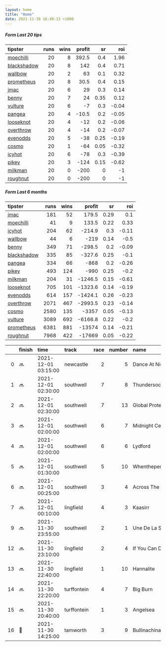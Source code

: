 ```yaml
---   
layout: home  
title: "Home"   
date: 2021-11-30 16:49:13 +1000  
---   
```



##### Form Last 20 tips   

| tipster                                                         |   runs |   wins |   profit |   sr |   roi |
|:----------------------------------------------------------------|-------:|-------:|---------:|-----:|------:|
| [moechilli](https://mrwayneo.github.io/tips/moechilli.html)     |     20 |      8 |    392.5 | 0.4  |  1.96 |
| [blackshadow](https://mrwayneo.github.io/tips/blackshadow.html) |     20 |      8 |    142   | 0.4  |  0.71 |
| [wallbow](https://mrwayneo.github.io/tips/wallbow.html)         |     20 |      2 |     63   | 0.1  |  0.32 |
| [prometheus](https://mrwayneo.github.io/tips/prometheus.html)   |     20 |      8 |     30.5 | 0.4  |  0.15 |
| [jmac](https://mrwayneo.github.io/tips/jmac.html)               |     20 |      6 |     29   | 0.3  |  0.14 |
| [benny](https://mrwayneo.github.io/tips/benny.html)             |     20 |      7 |     24   | 0.35 |  0.12 |
| [vulture](https://mrwayneo.github.io/tips/vulture.html)         |     20 |      6 |     -7   | 0.3  | -0.04 |
| [pangea](https://mrwayneo.github.io/tips/pangea.html)           |     20 |      4 |    -10.5 | 0.2  | -0.05 |
| [looseknot](https://mrwayneo.github.io/tips/looseknot.html)     |     20 |      4 |    -12   | 0.2  | -0.06 |
| [overthrow](https://mrwayneo.github.io/tips/overthrow.html)     |     20 |      4 |    -14   | 0.2  | -0.07 |
| [evenodds](https://mrwayneo.github.io/tips/evenodds.html)       |     20 |      5 |    -38   | 0.25 | -0.19 |
| [cosmo](https://mrwayneo.github.io/tips/cosmo.html)             |     20 |      1 |    -64   | 0.05 | -0.32 |
| [icyhot](https://mrwayneo.github.io/tips/icyhot.html)           |     20 |      6 |    -78   | 0.3  | -0.39 |
| [pikey](https://mrwayneo.github.io/tips/pikey.html)             |     20 |      3 |   -124   | 0.15 | -0.62 |
| [milkman](https://mrwayneo.github.io/tips/milkman.html)         |     20 |      0 |   -200   | 0    | -1    |
| [roughnut](https://mrwayneo.github.io/tips/roughnut.html)       |     20 |      0 |   -200   | 0    | -1    |

##### Form Last 6 months   

| tipster                                                         |   runs |   wins |   profit |   sr |   roi |
|:----------------------------------------------------------------|-------:|-------:|---------:|-----:|------:|
| [jmac](https://mrwayneo.github.io/tips/jmac.html)               |    181 |     52 |    179.5 | 0.29 |  0.1  |
| [moechilli](https://mrwayneo.github.io/tips/moechilli.html)     |     41 |      9 |    133.5 | 0.22 |  0.33 |
| [icyhot](https://mrwayneo.github.io/tips/icyhot.html)           |    204 |     62 |   -214.9 | 0.3  | -0.11 |
| [wallbow](https://mrwayneo.github.io/tips/wallbow.html)         |     44 |      6 |   -219   | 0.14 | -0.5  |
| [benny](https://mrwayneo.github.io/tips/benny.html)             |    349 |     71 |   -298.5 | 0.2  | -0.09 |
| [blackshadow](https://mrwayneo.github.io/tips/blackshadow.html) |    335 |     85 |   -327.6 | 0.25 | -0.1  |
| [pangea](https://mrwayneo.github.io/tips/pangea.html)           |    334 |     66 |   -868   | 0.2  | -0.26 |
| [pikey](https://mrwayneo.github.io/tips/pikey.html)             |    493 |    124 |   -990   | 0.25 | -0.2  |
| [milkman](https://mrwayneo.github.io/tips/milkman.html)         |    204 |     31 |  -1246.5 | 0.15 | -0.61 |
| [looseknot](https://mrwayneo.github.io/tips/looseknot.html)     |    705 |    101 |  -1323.6 | 0.14 | -0.19 |
| [evenodds](https://mrwayneo.github.io/tips/evenodds.html)       |    614 |    157 |  -1424.1 | 0.26 | -0.23 |
| [overthrow](https://mrwayneo.github.io/tips/overthrow.html)     |   2071 |    467 |  -2993.5 | 0.23 | -0.14 |
| [cosmo](https://mrwayneo.github.io/tips/cosmo.html)             |   2580 |    135 |  -3357   | 0.05 | -0.13 |
| [vulture](https://mrwayneo.github.io/tips/vulture.html)         |   3089 |    692 |  -6166.8 | 0.22 | -0.2  |
| [prometheus](https://mrwayneo.github.io/tips/prometheus.html)   |   6381 |    881 | -13574   | 0.14 | -0.21 |
| [roughnut](https://mrwayneo.github.io/tips/roughnut.html)       |   7968 |    422 | -17669   | 0.05 | -0.22 |

|    | finish            | time                | track       |   race |   number | name               |   odds | tipster            |
|---:|:------------------|:--------------------|:------------|-------:|---------:|:-------------------|-------:|:-------------------|
|  0 | :soon:            | 2021-12-01 03:15:00 | newcastle   |      2 |        5 | Dance At Night     |   4.6  | looseknot          |
|  1 | :soon:            | 2021-12-01 02:30:00 | southwell   |      7 |        8 | Thundersockssundae |   4.2  | overthrow          |
|  2 | :soon:            | 2021-12-01 02:30:00 | southwell   |      7 |       13 | Global Protektor   |  13    | overthrow          |
|  3 | :soon:            | 2021-12-01 02:00:00 | southwell   |      6 |        7 | Midnight Centurion |   3    | vulture            |
|  4 | :soon:            | 2021-12-01 02:00:00 | southwell   |      6 |        6 | Lydford            |   1.6  | evenodds,overthrow |
|  5 | :soon:            | 2021-12-01 01:30:00 | southwell   |      5 |       10 | Whenthepennydrops  |   4    | overthrow          |
|  6 | :soon:            | 2021-12-01 00:25:00 | southwell   |      3 |        4 | Across The Line    |   4    | evenodds,overthrow |
|  7 | :soon:            | 2021-12-01 00:10:00 | lingfield   |      4 |        3 | Kaasirr            |   2.6  | vulture            |
|  9 | :soon:            | 2021-11-30 23:55:00 | southwell   |      2 |        1 | Une De La Seniere  |   3.4  | overthrow          |
| 12 | :soon:            | 2021-11-30 23:10:00 | lingfield   |      2 |        4 | If You Can Dream   |   6    | looseknot          |
| 13 | :soon:            | 2021-11-30 22:40:00 | lingfield   |      1 |       10 | Hannalite          |   8    | looseknot          |
| 14 | :soon:            | 2021-11-30 22:20:00 | turffontein |      4 |        7 | Big Burn           |   4    | milkman            |
| 15 | :soon:            | 2021-11-30 20:40:00 | turffontein |      1 |        3 | Angelsea           |   2.25 | vulture            |
| 16 | :3rd_place_medal: | 2021-11-30 14:25:00 | tamworth    |      3 |        9 | Bullinachinashop   |   4.8  | pangea             |